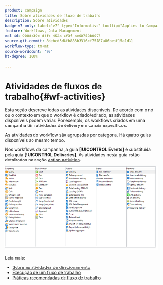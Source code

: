 ```yaml
---
product: campaign
title: Sobre atividades de fluxo de trabalho
description: Sobre atividades
badge-v7-only: label="v7" type="Informative" tooltip="Applies to Campaign Classic v7 only"
feature: Workflows, Data Management
exl-id: 900dd30e-d4fb-452a-af3f-ae00758b0077
source-git-commit: 8debcd3d8fb883b3316cf75187a86bebf15a1d31
workflow-type: tm+mt
source-wordcount: '95'
ht-degree: 100%

---
```


# Atividades de fluxos de trabalho{#wf-activities}



Esta seção descreve todas as atividades disponíveis. De acordo com o nó ou o contexto em que o workflow é criado/editado, as atividades disponíveis podem variar. Por exemplo, os workflows criados em uma campanha têm atividades de delivery em canais específicos.

As atividades do workflow são agrupadas por categoria. Há quatro guias disponíveis ao mesmo tempo.

Nos workflows da campanha, a guia **[!UICONTROL Events]** é substituída pela guia **[!UICONTROL Deliveries]**. As atividades nesta guia estão detalhadas na seção [Action activities](about-action-activities.md).

![](assets/wf-activity-tabs.png)

Leia mais:

* [Sobre as atividades de direcionamento](about-targeting-activities.md)
* [Execução de um fluxo de trabalho](starting-a-workflow.md)
* [Práticas recomendadas de fluxo de trabalho](workflow-best-practices.md)
